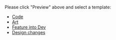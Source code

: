 Please click "Preview" above and select a template:
* [Code](?expand=1&template=code.md)
* [Art](?expand=1&template=art.md)
* [Feature into Dev](?expand=1&template=into_dev.md)
* [Design changes](?expand=1&template=design.md)
